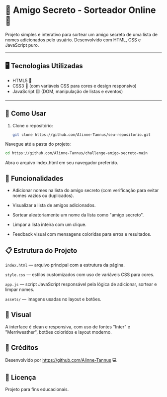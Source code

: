 # 🎁 Amigo Secreto - Sorteador Online 👫

Projeto simples e interativo para sortear um amigo secreto de uma lista de nomes adicionados pelo usuário. Desenvolvido com HTML, CSS e JavaScript puro.

---

## 🖥 Tecnologias Utilizadas

- HTML5 📄  
- CSS3 🎨 (com variáveis CSS para cores e design responsivo)  
- JavaScript 🟨 (DOM, manipulação de listas e eventos)

---

## 🚀 Como Usar

1. Clone o repositório:  
   ```bash
   git clone https://github.com/Alinne-Tannus/seu-repositorio.git
   ```
Navegue até a pasta do projeto:

```bash
cd https://github.com/Alinne-Tannus/challenge-amigo-secreto-main
```
Abra o arquivo index.html em seu navegador preferido.

🎯 Funcionalidades
-------------------

- Adicionar nomes na lista do amigo secreto (com verificação para evitar nomes vazios ou duplicados).

- Visualizar a lista de amigos adicionados.

- Sortear aleatoriamente um nome da lista como "amigo secreto".

- Limpar a lista inteira com um clique.

- Feedback visual com mensagens coloridas para erros e resultados.

📋 Estrutura do Projeto
--------------------
`index.html` — arquivo principal com a estrutura da página.

`style.css` — estilos customizados com uso de variáveis CSS para cores.

`app.js` — script JavaScript responsável pela lógica de adicionar, sortear e limpar nomes.

`assets/` — imagens usadas no layout e botões.

📸 Visual
-----------------
A interface é clean e responsiva, com uso de fontes "Inter" e "Merriweather", botões coloridos e layout moderno.

🤝 Créditos
------------------
Desenvolvido por https://github.com/Alinne-Tannus 💻

📄 Licença
----------------------
Projeto para fins educacionais.
